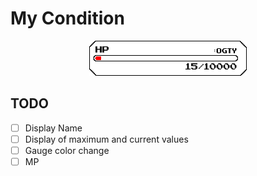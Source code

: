 # My Condition


<div align="center">
 <img src="./sample.svg" width="50%" />
</div>

## TODO

- [ ] Display Name
- [ ] Display of maximum and current values
- [ ] Gauge color change
- [ ] MP
